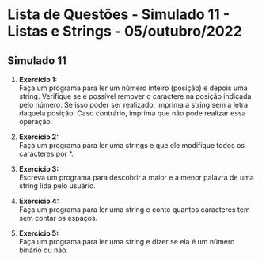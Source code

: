 # Lista de Questões - Simulado 11 - Listas e Strings - 05/outubro/2022

## Simulado 11

1. **Exercício 1:**  
   Faça um programa para ler um número inteiro (posição) e depois uma string. Verifique se é possível remover o caractere na posição indicada pelo número. Se isso poder ser realizado, imprima a string sem a letra daquela posição. Caso contrário, imprima que não pode realizar essa operação.

2. **Exercício 2:**  
   Faça um programa para ler uma strings e que ele modifique todos os caracteres por *.

3. **Exercício 3:**  
   Escreva um programa para descobrir a maior e a menor palavra de uma string lida pelo usuário.

4. **Exercício 4:**  
   Faça um programa para ler uma string e conte quantos caracteres tem sem contar os espaços.

5. **Exercício 5:**  
   Faça um programa para ler uma string e dizer se ela é um número binário ou não.
